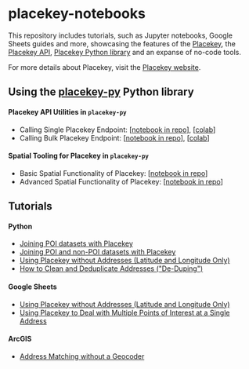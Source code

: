 # placekey-notebooks
This repository includes tutorials, such as Jupyter notebooks, Google Sheets guides and more, showcasing the features of the [Placekey](https://placekey.io), the [Placekey API](https://docs.placekey.io/), [Placekey Python library](https://github.com/Placekey/placekey-py) and an expanse of no-code tools. 

For more details about Placekey, visit the [Placekey website](https://placekey.io/).

## Using the [placekey-py](https://github.com/Placekey/placekey-py) Python library
#### Placekey API Utilities in `placekey-py`
* Calling Single Placekey Endpoint: [[notebook in repo](notebooks/Placekey_py_Simple_Getting_Started_Single.ipynb)], [[colab](https://colab.research.google.com/drive/1Uap9so3Es2PUo1mNaTswYqKmgD41Rebh?usp=sharing)]
* Calling Bulk Placekey Endpoint: [[notebook in repo](notebooks/Placekey_py_Simple_Getting_Started_Bulk.ipynb)], [[colab](https://colab.research.google.com/drive/1y_81Kb-j1XXTxLP4B_LJXBZp2YoFJDHr?usp=sharing)]


#### Spatial Tooling for Placekey in `placekey-py`
* Basic Spatial Functionality of Placekey: [[notebook in repo](https://placekey.github.io/placekey-notebooks/basic_functionality.html)]
* Advanced Spatial Functionality of Placekey: [[notebook in repo](https://placekey.github.io/placekey-notebooks/advanced_functionality.html)]


## Tutorials

#### Python
* [Joining POI datasets with Placekey](https://www.placekey.io/blog/joining-overture-and-npi-datasets)
* [Joining POI and non-POI datasets with Placekey](https://www.placekey.io/tutorials/joining-poi-and-non-poi-datasets-with-placekey)
* [Using Placekey without Addresses (Latitude and Longitude Only)](https://www.placekey.io/tutorials/using-placekey-without-addresses-latitude-and-longitude-only)
* [How to Clean and Deduplicate Addresses ("De-Duping")](https://www.placekey.io/tutorials/cleaning-duplicate-addresses-using-placekey)

#### Google Sheets
* [Using Placekey without Addresses (Latitude and Longitude Only)](https://www.placekey.io/tutorials/using-placekey-without-addresses-latitude-and-longitude-only)
* [Using Placekey to Deal with Multiple Points of Interest at a Single Address](https://www.placekey.io/tutorials/accounts-for-multiple-points-of-interest-at-a-single-address)

#### ArcGIS
* [Address Matching without a Geocoder](https://www.placekey.io/tutorials/address-matching-without-a-geocoder)